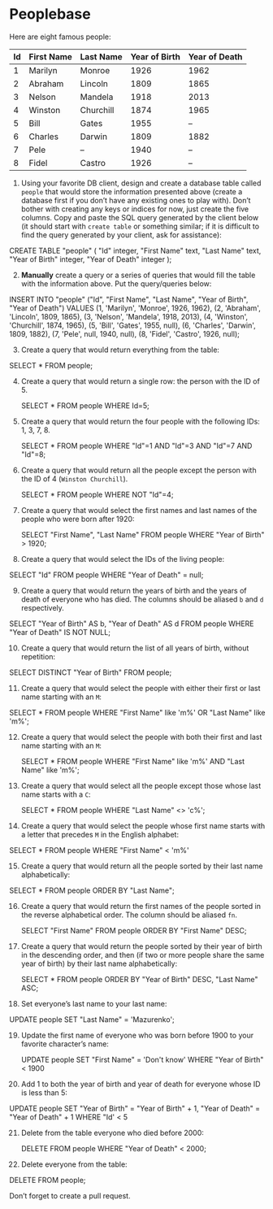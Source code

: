 # Peoplebase

Here are eight famous people: 

| Id | First Name | Last Name | Year of Birth | Year of Death |
|----|------------|-----------|---------------|---------------|
| 1  | Marilyn    | Monroe    | 1926          | 1962          |
| 2  | Abraham    | Lincoln   | 1809          | 1865          |
| 3  | Nelson     | Mandela   | 1918          | 2013          |
| 4  | Winston    | Churchill | 1874          | 1965          |
| 5  | Bill       | Gates     | 1955          | –             |
| 6  | Charles    | Darwin    | 1809          | 1882          |
| 7  | Pele       | –         | 1940          | –             |
| 8  | Fidel      | Castro    | 1926          | –             |

1. Using your favorite DB client, design and create a database table called `people` that would store the information presented above (create a database first if you don’t have any existing ones to play with). Don’t bother with creating any keys or indices for now, just create the five columns. Copy and paste the SQL query generated by the client below (it should start with `create table` or something similar; if it is difficult to find the query generated by your client, ask for assistance):

  CREATE TABLE "people" (
    "Id" integer,
    "First Name" text,
    "Last Name" text,
    "Year of Birth" integer,
    "Year of Death" integer
);

2. **Manually** create a query or a series of queries that would fill the table with the information above. Put the query/queries below:

INSERT INTO "people" ("Id", "First Name", "Last Name", "Year of Birth", "Year of Death") VALUES
(1, 'Marilyn', 'Monroe', 1926, 1962),
(2, 'Abraham', 'Lincoln', 1809, 1865),
(3, 'Nelson', 'Mandela', 1918, 2013),
(4, 'Winston', 'Churchill', 1874, 1965),
(5, 'Bill', 'Gates', 1955, null),
(6, 'Charles', 'Darwin', 1809, 1882),
(7, 'Pele', null, 1940, null),
(8, 'Fidel', 'Castro', 1926, null);

3. Create a query that would return everything from the table:

  SELECT * FROM people;
    
4. Create a query that would return a single row: the person with the ID of 5.

   SELECT * FROM people WHERE Id=5;
5. Create a query that would return the four people with the following IDs: 1, 3, 7, 8.

    SELECT * FROM people WHERE "Id"=1 AND "Id"=3 AND "Id"=7 AND "Id"=8;

6. Create a query that would return all the people except the person with the ID of 4 (`Winston Churchill`).

    SELECT * FROM people WHERE NOT "Id"=4;

7. Create a query that would select the first names and last names of the people who were born after 1920:

   SELECT "First Name", "Last Name" FROM people WHERE "Year of Birth" > 1920;
    
8. Create a query that would select the IDs of the living people:

SELECT "Id" FROM people WHERE "Year of Death" = null;
    
9. Create a query that would return the years of birth and the years of death of everyone who has died. The columns should be aliased `b` and `d` respectively.

  SELECT "Year of Birth" AS b, "Year of Death" AS d FROM people WHERE "Year of Death" IS NOT NULL;
    
10. Create a query that would return the list of all years of birth, without repetition:

  SELECT DISTINCT "Year of Birth" FROM people; 

11. Create a query that would select the people with either their first or last name starting with an `M`:

   SELECT * FROM people WHERE "First Name" like 'm%' OR "Last Name" like 'm%';

12. Create a query that would select the people with both their first and last name starting with an `M`:

    SELECT * FROM people WHERE "First Name" like 'm%' AND "Last Name" like 'm%';
    
13. Create a query that would select all the people except those whose last name starts with a `C`:

    SELECT * FROM people WHERE "Last Name" <> 'c%';
    
14. Create a query that would select the people whose first name starts with a letter that precedes `M` in the English alphabet:

   SELECT * FROM people WHERE "First Name" < 'm%'
    
15. Create a query that would return all the people sorted by their last name alphabetically:

   SELECT * FROM people ORDER BY "Last Name";

16. Create a query that would return the first names of the people sorted in the reverse alphabetical order. The column should be aliased `fn`.

    SELECT "First Name" FROM people ORDER BY "First Name" DESC;

17. Create a query that would return the people sorted by their year of birth in the descending order, and then (if two or more people share the same year of birth) by their last name alphabetically:

    SELECT * FROM people ORDER BY "Year of Birth" DESC, "Last Name" ASC; 
    
18. Set everyone’s last name to your last name:

  UPDATE people SET "Last Name" = 'Mazurenko';
    
19. Update the first name of everyone who was born before 1900 to your favorite character’s name:

    UPDATE people SET "First Name" = 'Don\'t know' WHERE "Year of Birth" < 1900
    
20. Add 1 to both the year of birth and year of death for everyone whose ID is less than 5:

   UPDATE people SET "Year of Birth" = "Year of Birth" + 1, "Year of Death" = "Year of Death" + 1 WHERE "Id' < 5 

21. Delete from the table everyone who died before 2000:

    DELETE FROM people WHERE  "Year of Death" < 2000;

22. Delete everyone from the table:

   DELETE FROM people;
    
Don’t forget to create a pull request.

